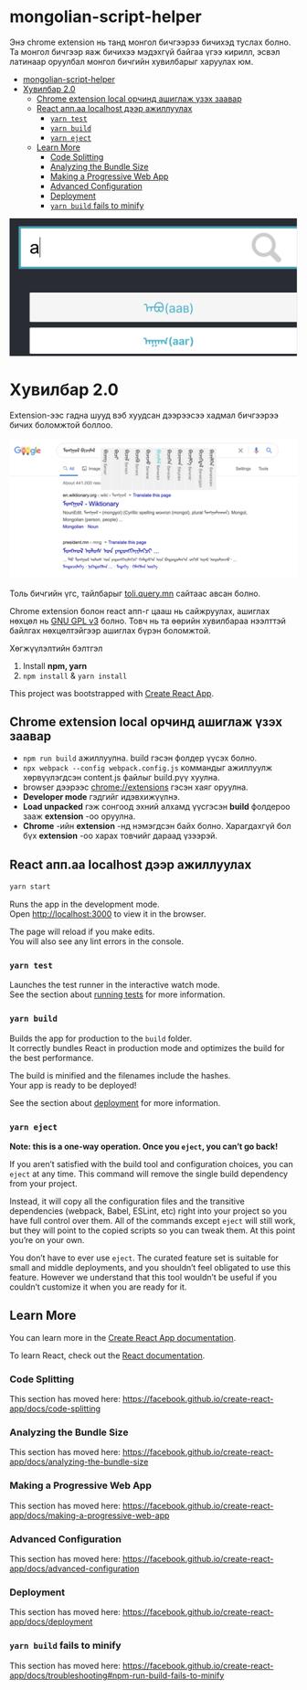 # mongolian-script-helper

Энэ chrome extension нь танд монгол бичгээрээ бичихэд туслах болно.
Та монгол бичгээр яаж бичихээ мэдэхгүй байгаа үгээ кирилл, эсвэл латинаар оруулбал монгол бичгийн хувилбарыг харуулах юм.


- [mongolian-script-helper](#mongolian-script-helper)
- [Хувилбар 2.0](#хувилбар-20)
  - [Chrome extension local орчинд ашиглаж үзэх заавар](#chrome-extension-local-орчинд-ашиглаж-үзэх-заавар)
  - [React апп.аа localhost дээр ажиллуулах](#react-аппаа-localhost-дээр-ажиллуулах)
    - [`yarn test`](#yarn-test)
    - [`yarn build`](#yarn-build)
    - [`yarn eject`](#yarn-eject)
  - [Learn More](#learn-more)
    - [Code Splitting](#code-splitting)
    - [Analyzing the Bundle Size](#analyzing-the-bundle-size)
    - [Making a Progressive Web App](#making-a-progressive-web-app)
    - [Advanced Configuration](#advanced-configuration)
    - [Deployment](#deployment)
    - [`yarn build` fails to minify](#yarn-build-fails-to-minify)

![Зураг](/public/screenshot.png)

# Хувилбар 2.0
Extension-ээс гадна шууд вэб хуудсан дээрээсээ хадмал бичгээрээ бичих боломжтой боллоо.

![Зураг](/public/хадмал.png)

Толь бичгийн үгс, тайлбарыг [toli.query.mn](https://toli.query.mn/) сайтаас авсан болно.

Chrome extension болон react апп-г цааш нь сайжруулах, ашиглах нөхцөл нь <a href="LICENSE">GNU GPL v3</a> болно. Товч нь та өөрийн хувилбараа нээлттэй байлгах нөхцөлтэйгээр ашиглах бүрэн боломжтой.

Хөгжүүлэлтийн бэлтгэл

1) Install **npm, yarn**
2) `npm install` & `yarn install`

This project was bootstrapped with [Create React App](https://github.com/facebook/create-react-app).


## Chrome extension local орчинд ашиглаж үзэх заавар
- `npm run build` ажиллуулна. build гэсэн фолдер үүсэх болно.
- `npx webpack --config webpack.config.js` коммандыг ажиллуулж хөрвүүлэгдсэн content.js файлыг build.рүү хуулна.
- browser дээрээс [chrome://extensions](chrome://extensions) гэсэн хаяг оруулна.
- **Developer mode** гэдгийг идэвхижүүлнэ.
- **Load unpacked** гэж сонгоод эхний алхамд үүсгэсэн **build** фолдероо зааж **extension** -оо оруулна.
- **Chrome** -ийн **extension** -нд нэмэгдсэн байх болно. Харагдахгүй бол бүх **extension** -оо харах товчийг дараад үзээрэй.

## React апп.аа localhost дээр ажиллуулах

```sh
yarn start
```

Runs the app in the development mode.<br />
Open [http://localhost:3000](http://localhost:3000) to view it in the browser.

The page will reload if you make edits.<br />
You will also see any lint errors in the console.

### `yarn test`

Launches the test runner in the interactive watch mode.<br />
See the section about [running tests](https://facebook.github.io/create-react-app/docs/running-tests) for more information.

### `yarn build`

Builds the app for production to the `build` folder.<br />
It correctly bundles React in production mode and optimizes the build for the best performance.

The build is minified and the filenames include the hashes.<br />
Your app is ready to be deployed!

See the section about [deployment](https://facebook.github.io/create-react-app/docs/deployment) for more information.

### `yarn eject`

**Note: this is a one-way operation. Once you `eject`, you can’t go back!**

If you aren’t satisfied with the build tool and configuration choices, you can `eject` at any time. This command will remove the single build dependency from your project.

Instead, it will copy all the configuration files and the transitive dependencies (webpack, Babel, ESLint, etc) right into your project so you have full control over them. All of the commands except `eject` will still work, but they will point to the copied scripts so you can tweak them. At this point you’re on your own.

You don’t have to ever use `eject`. The curated feature set is suitable for small and middle deployments, and you shouldn’t feel obligated to use this feature. However we understand that this tool wouldn’t be useful if you couldn’t customize it when you are ready for it.

## Learn More

You can learn more in the [Create React App documentation](https://facebook.github.io/create-react-app/docs/getting-started).

To learn React, check out the [React documentation](https://reactjs.org/).

### Code Splitting

This section has moved here: https://facebook.github.io/create-react-app/docs/code-splitting

### Analyzing the Bundle Size

This section has moved here: https://facebook.github.io/create-react-app/docs/analyzing-the-bundle-size

### Making a Progressive Web App

This section has moved here: https://facebook.github.io/create-react-app/docs/making-a-progressive-web-app

### Advanced Configuration

This section has moved here: https://facebook.github.io/create-react-app/docs/advanced-configuration

### Deployment

This section has moved here: https://facebook.github.io/create-react-app/docs/deployment

### `yarn build` fails to minify

This section has moved here: https://facebook.github.io/create-react-app/docs/troubleshooting#npm-run-build-fails-to-minify
